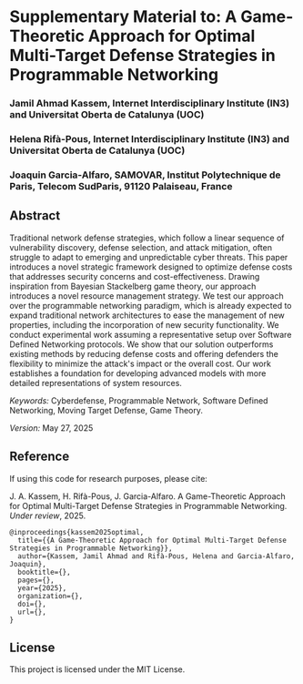 Supplementary Material to: A Game-Theoretic Approach for Optimal Multi-Target Defense Strategies in Programmable Networking
===

### Jamil Ahmad Kassem, Internet Interdisciplinary Institute (IN3) and Universitat Oberta de Catalunya (UOC)
### Helena Rifà-Pous, Internet Interdisciplinary Institute (IN3) and Universitat Oberta de Catalunya (UOC)
### Joaquin Garcia-Alfaro, SAMOVAR, Institut Polytechnique de Paris, Telecom SudParis, 91120 Palaiseau, France

## Abstract

Traditional network defense strategies, which follow a linear sequence of vulnerability discovery, defense selection, and attack mitigation, often struggle to adapt to emerging and unpredictable cyber threats. This paper introduces a novel strategic framework designed to optimize defense costs that addresses security concerns and cost-effectiveness. Drawing inspiration from Bayesian Stackelberg game theory, our approach introduces a novel resource management strategy. We test our approach over the programmable networking paradigm, which is already expected to expand traditional network architectures to ease the management of new properties, including the incorporation of new security functionality. We conduct experimental work assuming a representative setup over Software Defined Networking protocols. We show that our solution outperforms existing methods by reducing defense costs and offering defenders the flexibility to minimize the attack's impact or the overall cost. Our work establishes a foundation for developing advanced models with more detailed representations of system resources.

*Keywords:* Cyberdefense, Programmable Network, Software Defined Networking, Moving Target Defense, Game Theory.

*Version:* May 27, 2025

## Reference

If using this code for research purposes, please cite:

J. A. Kassem, H. Rifà-Pous, J. Garcia-Alfaro. A Game-Theoretic Approach for Optimal Multi-Target Defense Strategies in Programmable Networking. *Under review*, 2025.

```
@inproceedings{kassem2025optimal,
  title={{A Game-Theoretic Approach for Optimal Multi-Target Defense Strategies in Programmable Networking}},
  author={Kassem, Jamil Ahmad and Rifà-Pous, Helena and Garcia-Alfaro, Joaquin},
  booktitle={},
  pages={},
  year={2025},
  organization={},
  doi={},
  url={},
}
```

## License

This project is licensed under the MIT License.
